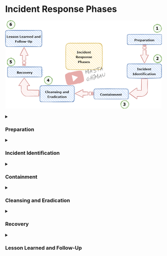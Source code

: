 #  Incident Response Phases

![](https://raw.githubusercontent.com/gh1mau/IRH/main/img/irh-phases.png)

<details>
<summary><h3>Preparation</h3></summary>
Incident response methodologies typically emphasize preparation not only establishing an incident response capability so that the organization is ready to respond to incidents, but also preventing incidents by ensuring that systems, networks, and applications are sufficiently secure.

|  Prepare to Handle Incident |  Incident Handler Communications and Facilities |
| ------------ | ------------ |
|  -[ ]  Contact Information |  - Team Members 
|

</details>



<details>
<summary><h3>Incident Identification</h3></summary>
The team should be able to effectively detect deviations from normal operations in organizational systems and identify if those deviations represent actual security incidents.

When a potential incident is discovered, the team should immediately collect additional evidence, decide on the type and severity of the incident, and document everything they are doing. Documentation should answer “Who, What, Where, Why, and How” questions to allow the attackers to be prosecuted in court at a later stage.
</details>

<details>
<summary><h3>Containment</h3></summary>
Once the team identifies a security incident, the immediate goal is to contain the incident and prevent further damage from occurring. This involves:

- **Short-term containment** - this can be as simple as isolating a network segment that  is under attack or taking down production servers that have been hacked and are diverting traffic to backup servers.
- **Long-term containment** - applying temporary fixes to affected systems to allow them to be used in production, while rebuilding clean systems, preparing to bring them online in the recovery stage.
</details>

<details>
<summary><h3>Cleansing and Eradication</h3></summary>
The team must identify the root cause of the attack, remove malware or threats, and prevent similar attacks in the future. For example, if a weak authentication mechanism was the entry point for the attack, it should be replaced with strong authentication; if a vulnerability was exploited, it should be immediately patched.
</details>

<details>
<summary><h3>Recovery</h3></summary>
The team brings affected production systems back online carefully, to ensure another incident doesn’t take place. Important decisions at this stage are from which time and date to restore operations, how to test and verify that affected systems are back to normal, and how long to monitor the systems to ensure activity is back to normal.
</details>

<details>
<summary><h3>Lesson Learned and Follow-Up</h3></summary>
The team brings affected production systems back online carefully, to ensure another incident doesn’t take place. Important decisions at this stage are from which time and date to restore operations, how to test and verify that affected systems are back to normal, and how long to monitor the systems to ensure activity is back to normal.
</details>






